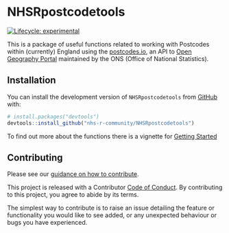
# NHSRpostcodetools

<!-- badges: start -->

[![Lifecycle:
experimental](https://img.shields.io/badge/lifecycle-experimental-orange.svg)](https://lifecycle.r-lib.org/articles/stages.html#experimental)
<!-- badges: end -->

This is a package of useful functions related to working with Postcodes within 
(currently) England using the [postcodes.io](https://postcodes.io/), an API to 
[Open Geography Portal](https://geoportal.statistics.gov.uk/datasets/postcode-to-output-area-to-lower-layer-super-output-area-to-middle-layer-super-output-area-to-local-authority-district-november-2018-lookup-in-the-uk-3/about) 
maintained by the ONS (Office of National Statistics).

## Installation

You can install the development version of `NHSRpostcodetools` from 
[GitHub](https://github.com/nhs-r-community/NHSRpostcodetools) with:

``` r
# install.packages("devtools")
devtools::install_github("nhs-r-community/NHSRpostcodetools")
```

To find out more about the functions there is a vignette for [Getting
Started](https://nhs-r-community.github.io/NHSRpostcodetools/articles/intro.html)

## Contributing

Please see our 
[guidance on how to contribute](https://tools.nhsrcommunity.com/contribution.html).

This project is released with a Contributor [Code of Conduct](./CODE_OF_CONDUCT.md). 
By contributing to this project, you agree to abide by its terms.

The simplest way to contribute is to raise an issue detailing the feature or 
functionality you would like to see added, or any unexpected behaviour or bugs 
you have experienced.
